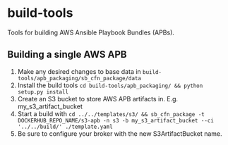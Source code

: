 # build-tools

Tools for building AWS Ansible Playbook Bundles (APBs).

## Building a single AWS APB
1. Make any desired changes to base data in `build-tools/apb_packaging/sb_cfn_package/data`
1. Install the build tools `cd build-tools/apb_packaging/ && python setup.py install`
1. Create an S3 bucket to store AWS APB artifacts in. E.g. my_s3_artifact_bucket
1. Start a build with `cd ../../templates/s3/ && sb_cfn_package -t DOCKERHUB_REPO_NAME/s3-apb -n s3 -b my_s3_artifact_bucket --ci '../../build/' ./template.yaml`
1. Be sure to configure your broker with the new S3ArtifactBucket name.


